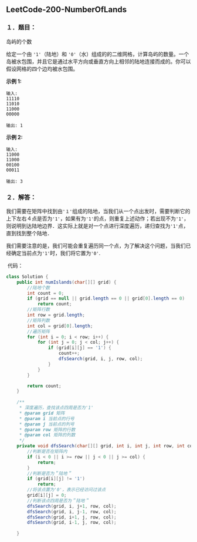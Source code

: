 ## LeetCode-200-NumberOfLands

### １．题目：

岛屿的个数

给定一个由 `'1'`（陆地）和 `'0'`（水）组成的的二维网格，计算岛屿的数量。一个岛被水包围，并且它是通过水平方向或垂直方向上相邻的陆地连接而成的。你可以假设网格的四个边均被水包围。

**示例 1:**

```
输入:
11110
11010
11000
00000

输出: 1
```

**示例 2:**

```
输入:
11000
11000
00100
00011

输出: 3
```

### ２．解答：

​	我们需要在矩阵中找到由`'１'`组成的陆地，当我们从一个点出发时，需要判断它的上下左右４点是否为`'1'`，如果有为`'1'`的点，则重复上述动作；若出现不为`'1'`，则说明到达陆地边界．这实际上就是对一个点进行深度遍历，递归查找为`'1'`点，直到找到整个陆地．

​	我们需要注意的是，我们可能会重复遍历同一个点，为了解决这个问题，当我们已经确定当前点为`'1'`时，我们将它置为`'0'`.

​	代码：

```java
class Solution {
    public int numIslands(char[][] grid) {
        //陆地个数
        int count = 0;
        if (grid == null || grid.length == 0 || grid[0].length == 0)
            return count;
        //矩阵行数
        int row = grid.length;
        //矩阵列数
        int col = grid[0].length;
		//遍历矩阵
        for (int i = 0; i < row; i++) {
            for (int j = 0; j < col; j++) {
                if (grid[i][j] == '1') {
                    count++;
                    dfsSearch(grid, i, j, row, col);
                }
            }
        }

        return count;
    }
    
	/**
     * 深度遍历，查找该点四周是否为'1'
     * @param grid 矩阵
     * @param i 当前点的行号
     * @param j 当前点的列号
     * @param row 矩阵的行数
     * @param col 矩阵的列数
     */
    private void dfsSearch(char[][] grid, int i, int j, int row, int col) {
        //判断是否在矩阵内
        if (i < 0 || i >= row || j < 0 || j >= col) {
            return;
        }
        //判断是否为＂陆地＂
        if (grid[i][j] != '1')
            return;
        //将该点置为'0'，表示已经访问过该点
        grid[i][j] = 0;
        //判断该点四周是否为＂陆地＂
        dfsSearch(grid, i, j+1, row, col);
        dfsSearch(grid, i, j-1, row, col);
        dfsSearch(grid, i+1, j, row, col);
        dfsSearch(grid, i-1, j, row, col);
        
    }
```

